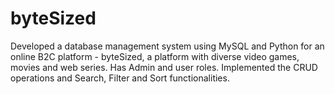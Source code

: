 # byteSized

Developed a database management system using MySQL and Python for an online B2C platform - byteSized,  a platform with diverse video games, movies and web series.
Has Admin and user roles. 
Implemented the CRUD operations and Search, Filter and Sort functionalities. 
